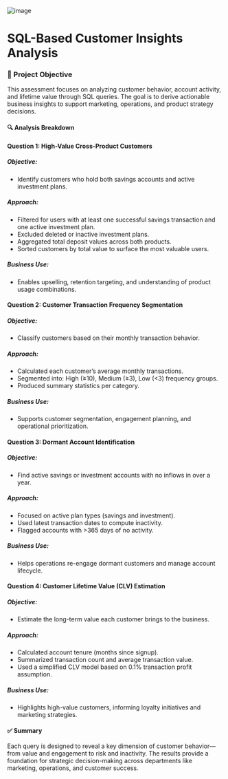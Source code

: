 ![image](https://github.com/user-attachments/assets/56215e79-ccb9-4a1d-96f6-358c16932e78)


# SQL-Based Customer Insights Analysis

### 🎯 Project Objective
This assessment focuses on analyzing customer behavior, account activity, and lifetime value through SQL queries. The goal is to derive actionable business insights to support marketing, operations, and product strategy decisions.

#### 🔍 Analysis Breakdown
#### Question 1: High-Value Cross-Product Customers
##### Objective:
- Identify customers who hold both savings accounts and active investment plans.

##### Approach:
- Filtered for users with at least one successful savings transaction and one active investment plan.
- Excluded deleted or inactive investment plans.
- Aggregated total deposit values across both products.
- Sorted customers by total value to surface the most valuable users.

##### Business Use:
- Enables upselling, retention targeting, and understanding of product usage combinations.

#### Question 2: Customer Transaction Frequency Segmentation
##### Objective:
- Classify customers based on their monthly transaction behavior.

##### Approach:
- Calculated each customer’s average monthly transactions.
- Segmented into: High (≥10), Medium (≥3), Low (<3) frequency groups.
- Produced summary statistics per category.

##### Business Use:
- Supports customer segmentation, engagement planning, and operational prioritization.

#### Question 3: Dormant Account Identification
##### Objective:
- Find active savings or investment accounts with no inflows in over a year.

##### Approach:
- Focused on active plan types (savings and investment).
- Used latest transaction dates to compute inactivity.
- Flagged accounts with >365 days of no activity.

##### Business Use:
- Helps operations re-engage dormant customers and manage account lifecycle.

#### Question 4: Customer Lifetime Value (CLV) Estimation
##### Objective:
- Estimate the long-term value each customer brings to the business.

##### Approach:
- Calculated account tenure (months since signup).
- Summarized transaction count and average transaction value.
- Used a simplified CLV model based on 0.1% transaction profit assumption.

##### Business Use:
- Highlights high-value customers, informing loyalty initiatives and marketing strategies.

#### ✅ Summary
Each query is designed to reveal a key dimension of customer behavior—from value and engagement to risk and inactivity. The results provide a foundation for strategic decision-making across departments like marketing, operations, and customer success.
